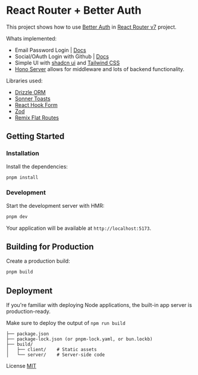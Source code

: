 # React Router + Better Auth

This project shows how to use [Better Auth](https://www.better-auth.com/) in [React Router v7](https://reactrouter.com/) project.

Whats implemented:

- Email Password Login | [Docs](https://www.better-auth.com/docs/authentication/email-password)
- Social/OAuth Login with Github | [Docs](https://www.better-auth.com/docs/authentication/github)
- Simple UI with [shadcn ui](https://ui.shadcn.com/) and [Tailwind CSS](https://tailwindcss.com/)
- [Hono Server](https://hono.dev/) allows for middleware and lots of backend functionality.

Libraries used:

- [Drizzle ORM](https://orm.drizzle.team/)
- [Sonner Toasts](https://sonner.emilkowal.ski/)
- [React Hook Form](https://react-hook-form.com/)
- [Zod](https://zod.dev/)
- [Remix Flat Routes](https://github.com/kiliman/remix-flat-routes)

## Getting Started

### Installation

Install the dependencies:

```bash
pnpm install
```

### Development

Start the development server with HMR:

```bash
pnpm dev
```

Your application will be available at `http://localhost:5173`.

## Building for Production

Create a production build:

```bash
pnpm build
```

## Deployment

If you're familiar with deploying Node applications, the built-in app server is production-ready.

Make sure to deploy the output of `npm run build`

```
├── package.json
├── package-lock.json (or pnpm-lock.yaml, or bun.lockb)
├── build/
│   ├── client/    # Static assets
│   └── server/    # Server-side code
```

License [MIT](./LICENSE)
